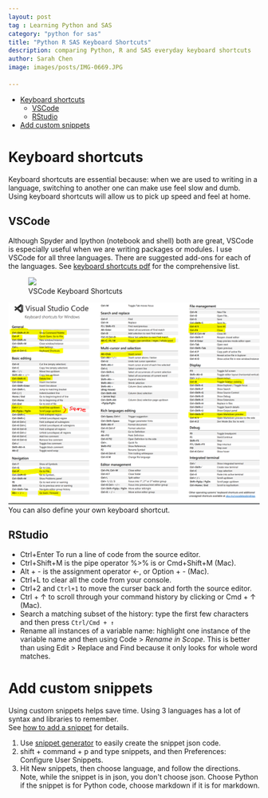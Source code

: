 ```yaml
---
layout: post
tag : Learning Python and SAS
category: "python for sas"
title: "Python R SAS Keyboard Shortcuts"
description: comparing Python, R and SAS everyday keyboard shortcuts
author: Sarah Chen
image: images/posts/IMG-0669.JPG

---
```


- [Keyboard shortcuts](#keyboard-shortcuts)
  - [VSCode](#vscode)
  - [RStudio](#rstudio)
- [Add custom snippets](#add-custom-snippets)


# Keyboard shortcuts
Keyboard shortcuts are essential because: when we are used to writing in a language, switching to another one can make use feel slow and dumb. Using keyboard shortcuts will allow us to pick up speed and feel at home. 

## VSCode
Although Spyder and Ipython (notebook and shell) both are great, VSCode is especially useful when we are writing packages or modules.  I use VSCode for all three languages.  There are suggested add-ons for each of the languages. 
See [keyboard shortcuts pdf](https://code.visualstudio.com/shortcuts/keyboard-shortcuts-windows.pdf) for the comprehensive list.  

<figure>
  <img src="{{ "/images/posts/vscode_shortcuts.png" | relative_url }}">
  <figcaption>VSCode Keyboard Shortcuts</figcaption>
</figure>


![VSCode Keyboard Shortcuts](/images/posts/vscode_shortcuts.png)
You can also define your own keyboard shortcut. 


## RStudio 
- <span class="coding">Ctrl+Enter </span>  To run a line of code from the source editor.
- <span class="coding">Ctrl+Shift+M </span> is the pipe operator <span class="coding"> %>%</span> is or <span class="coding">Cmd+Shift+M</span> (Mac).
- <span class="coding">Alt + - </span> is the assignment operator <span class="coding"><-</span>, or Option + - (Mac).
- <span class="coding">Ctrl+L</span> to clear all the code from your console.
- <span class="coding">Ctrl+2 </span> and `Ctrl+1` to move the curser back and forth the source editor.
- <span class="coding">Ctrl + ↑</span>  to scroll through your command history by clicking  or Cmd + ↑ (Mac). 
- Search a matching subset of the history: type the first few characters and then press `Ctrl/Cmd + ↑`
- Rename all instances of a variable name: highlight one instance of the variable name and then using Code > *Rename in Scope*. This is better than using Edit > Replace and Find because it only looks for whole word matches.
  
# Add custom snippets
Using custom snippets helps save time.  Using 3 languages has a lot of syntax and libraries to remember.  
See [how to add a snippet](https://code.visualstudio.com/docs/editor/userdefinedsnippets) for details.

1. Use [snippet generator](https://snippet-generator.app/) to easily create the snippet json code.
2. <span class="coding">shift + command + p</span> and type <span class="coding">snippets</span>, and then  <span class="coding">Preferences: Configure User Snippets</span>. 
3. Hit <span class="coding">New snippets</span>, then choose language, and follow the directions.  Note, while the snippet is in json, you don't choose json.  Choose Python if the snippet is for Python code, choose markdown if it is for markdown. 
